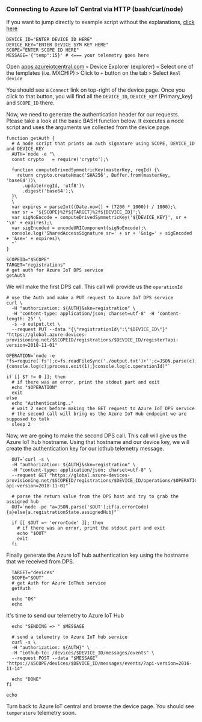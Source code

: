 ### Connecting to Azure IoT Central via HTTP (bash/curl/node)

If you want to jump directly to example script without the explanations,
[click here](dobash.sh)

```
DEVICE_ID="ENTER DEVICE ID HERE"
DEVICE_KEY="ENTER DEVICE SYM KEY HERE"
SCOPE="ENTER SCOPE ID HERE"
MESSAGE='{"temp":15}' # <=== your telemetry goes here
```

Open [apps.azureiotcentral.com](apps.azureiotcentral.com) `>` Device Explorer (explorer)
`>` Select one of the templates (i.e. MXCHIP) `>` Click to `+` button on the tab `>`
Select `Real device`

You should see a `Connect` link on top-right of the device page. Once you click
to that button, you will find all the `DEVICE_ID`, `DEVICE_KEY` (Primary_key) and
`SCOPE_ID` there.

Now, we need to generate the authentication header for our requests. Please take
a look at the basic BASH function below. It executes a node script and uses the
arguments we collected from the device page.

```
function getAuth {
  # A node script that prints an auth signature using SCOPE, DEVICE_ID and DEVICE_KEY
  AUTH=`node -e "\
  const crypto   = require('crypto');\

  function computeDrivedSymmetricKey(masterKey, regId) {\
    return crypto.createHmac('SHA256', Buffer.from(masterKey, 'base64'))\
      .update(regId, 'utf8')\
      .digest('base64');\
  }\
  \
  var expires = parseInt((Date.now() + (7200 * 1000)) / 1000);\
  var sr = '${SCOPE}%2f${TARGET}%2f${DEVICE_ID}';\
  var sigNoEncode = computeDrivedSymmetricKey('${DEVICE_KEY}', sr + '\n' + expires);\
  var sigEncoded = encodeURIComponent(sigNoEncode);\
  console.log('SharedAccessSignature sr=' + sr + '&sig=' + sigEncoded + '&se=' + expires)\
  "`
}

SCOPEID="$SCOPE"
TARGET="registrations"
# get auth for Azure IoT DPS service
getAuth
```

We will make the first DPS call. This call will provide us the `operationId`

```
# use the Auth and make a PUT request to Azure IoT DPS service
curl \
  -H "authorization: ${AUTH}&skn=registration" \
  -H 'content-type: application/json; charset=utf-8' -H 'content-length: 25' \
  -s -o output.txt \
  --request PUT --data "{\"registrationId\":\"$DEVICE_ID\"}" "https://global.azure-devices-provisioning.net/$SCOPEID/registrations/$DEVICE_ID/register?api-version=2018-11-01"

OPERATION=`node -e "fs=require('fs');c=fs.readFileSync('./output.txt')+'';c=JSON.parse(c);if(c.errorCode){console.log(c);process.exit(1);}console.log(c.operationId)"`

if [[ $? != 0 ]]; then
  # if there was an error, print the stdout part and exit
  echo "$OPERATION"
  exit
else
  echo "Authenticating.."
  # wait 2 secs before making the GET request to Azure IoT DPS service
  # the second call will bring us the Azure IoT Hub endpoint we are supposed to talk
  sleep 2
```

Now, we are going to make the second DPS call. This call will give us the Azure IoT hub
hostname. Using that hostname and our device key, we will create the authentication
key for our iothub telemetry message.

```
  OUT=`curl -s \
  -H "authorization: ${AUTH}&skn=registration" \
  -H "content-type: application/json; charset=utf-8" \
  --request GET "https://global.azure-devices-provisioning.net/$SCOPEID/registrations/$DEVICE_ID/operations/$OPERATION?api-version=2018-11-01"`

  # parse the return value from the DPS host and try to grab the assigned hub
  OUT=`node -pe "a=JSON.parse('$OUT');if(a.errorCode){a}else{a.registrationState.assignedHub}"`

  if [[ $OUT =~ 'errorCode' ]]; then
    # if there was an error, print the stdout part and exit
    echo "$OUT"
    exit
  fi
```

Finally generate the Azure IoT hub authentication key using the hostname that
we received from DPS.

```
  TARGET="devices"
  SCOPE="$OUT"
  # get Auth for Azure IoThub service
  getAuth

  echo "OK"
  echo
```

It's time to send our telemetry to Azure IoT Hub

```
  echo "SENDING => " $MESSAGE

  # send a telemetry to Azure IoT hub service
  curl -s \
  -H "authorization: ${AUTH}" \
  -H "iothub-to: /devices/$DEVICE_ID/messages/events" \
  --request POST --data "$MESSAGE" "https://$SCOPE/devices/$DEVICE_ID/messages/events/?api-version=2016-11-14"

  echo "DONE"
fi

echo
```

Turn back to Azure IoT central and browse the device page. You should see `temperature` telemetry soon.
